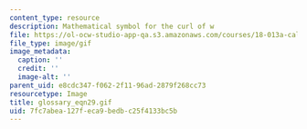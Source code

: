 ```yaml
---
content_type: resource
description: Mathematical symbol for the curl of w
file: https://ol-ocw-studio-app-qa.s3.amazonaws.com/courses/18-013a-calculus-with-applications-spring-2005/7fc7abea127feca9bedbc25f4133bc5b_glossary_eqn29.gif
file_type: image/gif
image_metadata:
  caption: ''
  credit: ''
  image-alt: ''
parent_uid: e8cdc347-f062-2f11-96ad-2879f268cc73
resourcetype: Image
title: glossary_eqn29.gif
uid: 7fc7abea-127f-eca9-bedb-c25f4133bc5b
---
```

